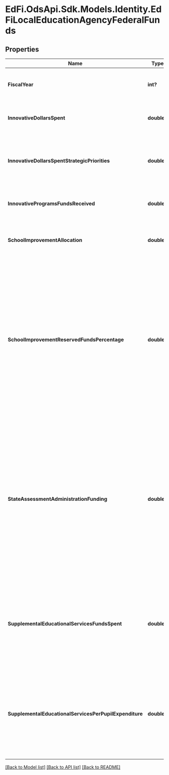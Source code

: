 # EdFi.OdsApi.Sdk.Models.Identity.EdFiLocalEducationAgencyFederalFunds
## Properties

Name | Type | Description | Notes
------------ | ------------- | ------------- | -------------
**FiscalYear** | **int?** | The fiscal year for which the federal funds are received. | 
**InnovativeDollarsSpent** | **double?** | The total Title V, Part A funds expended by LEAs. | [optional] 
**InnovativeDollarsSpentStrategicPriorities** | **double?** | The total amount of Title V, Part A funds expended by LEAs for the four strategic priorities. | [optional] 
**InnovativeProgramsFundsReceived** | **double?** | The total Title V, Part A funds received by LEAs. | [optional] 
**SchoolImprovementAllocation** | **double?** | The amount of Section 1003(a) and 1003(g) allocations to LEAs. | [optional] 
**SchoolImprovementReservedFundsPercentage** | **double?** | An indication of the percentage of the Title I, Part A allocation that the SEA reserved in accordance with Section 1003(a) of ESEA and 200.100(a) of ED&#39;s regulations governing the reservation of funds for school improvement under Section 1003(a) of ESEA. | [optional] 
**StateAssessmentAdministrationFunding** | **double?** | The percentage of funds used to administer assessments required by Section 1111(b) or to carry out other activities described in Section 6111 and other activities related to ensuring that the state&#39;s schools and LEAs are held accountable for results. | [optional] 
**SupplementalEducationalServicesFundsSpent** | **double?** | The dollar amount spent on supplemental educational services during the school year under Title I, Part A, Section 1116 of ESEA as amended. | [optional] 
**SupplementalEducationalServicesPerPupilExpenditure** | **double?** | The maximum dollar amount that may be spent per child for expenditures related to supplemental educational services under Title I of the ESEA. | [optional] 

[[Back to Model list]](../README.md#documentation-for-models) [[Back to API list]](../README.md#documentation-for-api-endpoints) [[Back to README]](../README.md)


